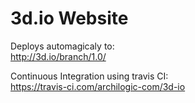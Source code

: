 # 3d.io Website

Deploys automagicaly to:<br>
http://3d.io/branch/1.0/

Continuous Integration using travis CI:<br>
https://travis-ci.com/archilogic-com/3d-io